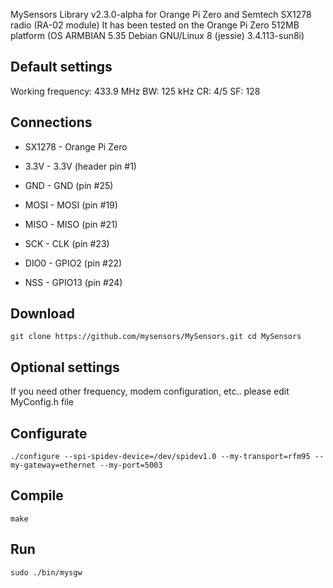 MySensors Library v2.3.0-alpha for Orange Pi Zero and Semtech SX1278 radio (RA-02 module)
It has been tested on the Orange Pi Zero 512MB platform (OS ARMBIAN 5.35 Debian GNU/Linux 8 (jessie) 3.4.113-sun8i)

Default settings
----------------

Working frequency: 433.9 MHz
BW: 125 kHz
CR: 4/5
SF: 128

Connections
-----------
- SX1278 - Orange Pi Zero

- 3.3V   - 3.3V (header pin #1) 
- GND	   - GND (pin #25)
- MOSI   - MOSI (pin #19)
- MISO   - MISO (pin #21)
- SCK    - CLK (pin #23)
- DIO0   - GPIO2 (pin #22)
- NSS    - GPIO13 (pin #24)

Download
--------

``
git clone https://github.com/mysensors/MySensors.git
cd MySensors
``

Optional settings
-----------------

If you need other frequency, modem configuration, etc.. please edit MyConfig.h file

Configurate
-----------

``
./configure --spi-spidev-device=/dev/spidev1.0 --my-transport=rfm95 --my-gateway=ethernet --my-port=5003
``

Compile
-------
``
make
``

Run
---
``
sudo ./bin/mysgw
``
